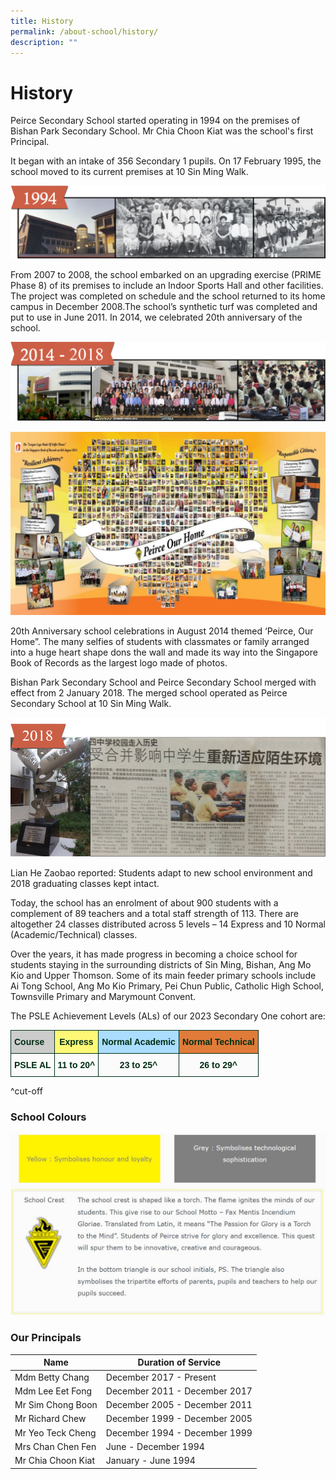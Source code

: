 ```yaml
---
title: History
permalink: /about-school/history/
description: ""
---
```

# **History**

Peirce Secondary School started operating in 1994 on the premises of Bishan Park Secondary School. Mr Chia Choon Kiat was the school's first Principal.

It began with an intake of 356 Secondary 1 pupils. On 17 February 1995, the school moved to its current premises at 10 Sin Ming Walk.

![](/images/1994_old-1024x238-1.png)

From 2007 to 2008, the school embarked on an upgrading exercise (PRIME Phase 8) of its premises to include an Indoor Sports Hall and other facilities. The project was completed on schedule and the school returned to its home campus in December 2008.The school’s synthetic turf was completed and put to use in June 2011. In 2014, we celebrated 20th anniversary of the school.

![](/images/2014-1024x258-1.png)

![](/images/Picture1-1024x594-1.jpg)

20th Anniversary school celebrations in August 2014 themed ‘Peirce, Our Home”. The many selfies of students with classmates or family arranged into a huge heart shape dons the wall and made its way into the Singapore Book of Records as the largest logo made of photos.

Bishan Park Secondary School and Peirce Secondary School merged with effect from 2 January 2018. The merged school operated as Peirce Secondary School at 10 Sin Ming Walk.

![](/images/lian-he-zaobao2.png)

Lian He Zaobao reported: Students adapt to new school environment and 2018 graduating classes kept intact.

Today, the school has an enrolment of about 900 students with a complement of 89 teachers and a total staff strength of 113. There are altogether 24 classes distributed across 5 levels – 14 Express and 10 Normal (Academic/Technical) classes.

Over the years, it has made progress in becoming a choice school for students staying in the surrounding districts of Sin Ming, Bishan, Ang Mo Kio and Upper Thomson. Some of its main feeder primary schools include Ai Tong School, Ang Mo Kio Primary, Pei Chun Public, Catholic High School, Townsville Primary and Marymount Convent.

The PSLE Achievement Levels (ALs) of our 2023 Secondary One cohort are:

<table style="border-collapse:collapse;border-spacing:0" class="tg"><thead><tr><th style="background-color:#CCC;border-color:#002d13;border-style:solid;border-width:1px;color:#002d13;font-family:Arial, sans-serif;font-size:14px;font-weight:bold;overflow:hidden;padding:10px 5px;text-align:left;vertical-align:top;word-break:normal"><span style="font-weight:bold">Course</span></th><th style="background-color:#FFF877;border-color:#002d13;border-style:solid;border-width:1px;color:#002d13;font-family:Arial, sans-serif;font-size:14px;font-weight:bold;overflow:hidden;padding:10px 5px;text-align:center;vertical-align:top;word-break:normal"><span style="font-weight:bold">Express</span></th><th style="background-color:#ADF;border-color:#002d13;border-style:solid;border-width:1px;color:#002d13;font-family:Arial, sans-serif;font-size:14px;font-weight:bold;overflow:hidden;padding:10px 5px;text-align:center;vertical-align:top;word-break:normal"><span style="font-weight:bold">Normal Academic</span></th><th style="background-color:#E07B39;border-color:#002d13;border-style:solid;border-width:1px;color:#002d13;font-family:Arial, sans-serif;font-size:14px;font-weight:bold;overflow:hidden;padding:10px 5px;text-align:center;vertical-align:top;word-break:normal"><span style="font-weight:bold">Normal Technical</span></th></tr></thead><tbody><tr><td style="background-color:#FBFBFB;border-color:#002d13;border-style:solid;border-width:1px;color:#002d13;font-family:Arial, sans-serif;font-size:14px;font-weight:bold;overflow:hidden;padding:10px 5px;text-align:left;vertical-align:top;word-break:normal"><span style="font-weight:700">PSLE AL</span></td><td style="background-color:#FBFBFB;border-color:#002d13;border-style:solid;border-width:1px;color:#002d13;font-family:Arial, sans-serif;font-size:14px;font-weight:bold;overflow:hidden;padding:10px 5px;text-align:center;vertical-align:top;word-break:normal"><span style="font-weight:bold">11 to 20^</span></td><td style="background-color:#FBFBFB;border-color:#002d13;border-style:solid;border-width:1px;color:#002d13;font-family:Arial, sans-serif;font-size:14px;font-weight:bold;overflow:hidden;padding:10px 5px;text-align:center;vertical-align:top;word-break:normal"><span style="font-weight:bold">23 to 25^</span></td><td style="background-color:#FBFBFB;border-color:#002d13;border-style:solid;border-width:1px;color:#002d13;font-family:Arial, sans-serif;font-size:14px;font-weight:bold;overflow:hidden;padding:10px 5px;text-align:center;vertical-align:top;word-break:normal"><span style="font-weight:bold">26 to 29^</span></td></tr></tbody></table>

^cut-off  



### School Colours


![](/images/School%20Crest.jpg)


### Our Principals

| Name | Duration of Service |
| --- | --- |
| Mdm Betty Chang | December 2017 - Present |
| Mdm Lee Eet Fong | December 2011 - December 2017 |
| Mr Sim Chong Boon | December 2005 - December 2011 |
| Mr Richard Chew | December 1999 - December 2005 |
| Mr Yeo Teck Cheng | December 1994 - December 1999 |
| Mrs Chan Chen Fen | June - December 1994 |
| Mr Chia Choon Kiat | January - June 1994 |